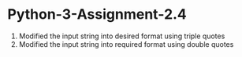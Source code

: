 # Python-3-Assignment-2.4

1. Modified the input string into desired format using triple quotes
2. Modified the input string into required format using double quotes
